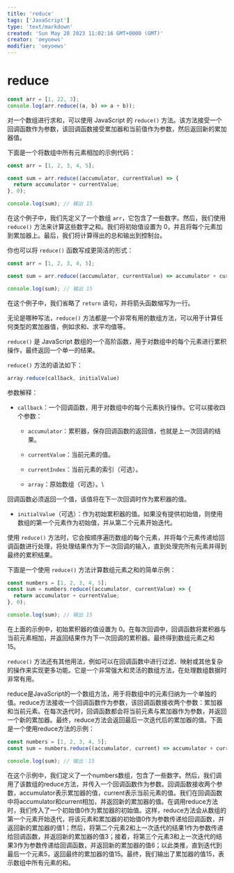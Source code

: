 ```yaml
---
title: 'reduce'
tags: ['JavaScript']
type: 'text/markdown'
created: 'Sun May 28 2023 11:02:16 GMT+0000 (GMT)'
creator: 'oeyoews'
modifier: 'oeyoews'
---
```


# reduce

```js
const arr = [1, 22, 3];
console.log(arr.reduce((a, b) => a + b));
```

对一个数组进行求和，可以使用 JavaScript 的 `reduce()` 方法。该方法接受一个回调函数作为参数，该回调函数接受累加器和当前值作为参数，然后返回新的累加器值。

下面是一个将数组中所有元素相加的示例代码：

```javascript
const arr = [1, 2, 3, 4, 5];

const sum = arr.reduce((accumulator, currentValue) => {
  return accumulator + currentValue;
}, 0);

console.log(sum); // 输出 15
```

在这个例子中，我们先定义了一个数组 `arr`，它包含了一些数字。然后，我们使用 `reduce()` 方法来计算这些数字之和。我们将初始值设置为 0，并且将每个元素加到累加器上。最后，我们将计算得出的总和输出到控制台。

你也可以将 `reduce()` 函数写成更简洁的形式：

```javascript
const arr = [1, 2, 3, 4, 5];

const sum = arr.reduce((accumulator, currentValue) => accumulator + currentValue, 0);

console.log(sum); // 输出 15
```

在这个例子中，我们省略了 `return` 语句，并将箭头函数缩写为一行。

无论是哪种写法，`reduce()` 方法都是一个非常有用的数组方法，可以用于计算任何类型的累加器值，例如求和、求平均值等。

`reduce()` 是 JavaScript 数组的一个高阶函数，用于对数组中的每个元素进行累积操作，最终返回一个单一的结果。

`reduce()` 方法的语法如下：

```javascript
array.reduce(callback, initialValue)
```

参数解释：

* `callback`：一个回调函数，用于对数组中的每个元素执行操作。它可以接收四个参数：

    * `accumulator`：累积器，保存回调函数的返回值，也就是上一次回调的结果。

    * `currentValue`：当前元素的值。

    * `currentIndex`：当前元素的索引（可选）。

    * `array`：原始数组（可选）。\

回调函数必须返回一个值，该值将在下一次回调时作为累积器的值。

* `initialValue`（可选）：作为初始累积器的值。如果没有提供初始值，则使用数组的第一个元素作为初始值，并从第二个元素开始迭代。

使用 `reduce()` 方法时，它会按顺序遍历数组的每个元素，并将每个元素传递给回调函数进行处理，将处理结果作为下一次回调的输入，直到处理完所有元素并得到最终的累积结果。

下面是一个使用 `reduce()` 方法计算数组元素之和的简单示例：

```javascript
const numbers = [1, 2, 3, 4, 5];
const sum = numbers.reduce((accumulator, currentValue) => {
  return accumulator + currentValue;
}, 0);

console.log(sum); // 输出 15
```

在上面的示例中，初始累积器的值设置为 0。在每次回调中，回调函数将累积器与当前元素相加，并返回结果作为下一次回调的累积器。最终得到数组元素之和 15。

`reduce()` 方法还有其他用法，例如可以在回调函数中进行过滤、映射或其他复杂的操作来实现更多功能。它是一个非常强大和灵活的数组方法，在处理数组数据时非常有用。

reduce是JavaScript的一个数组方法，用于将数组中的元素归纳为一个单独的值。reduce方法接收一个回调函数作为参数，该回调函数接收两个参数：累加器和当前元素。在每次迭代时，回调函数都会将当前元素与累加器作为参数，并返回一个新的累加器。最终，reduce方法会返回最后一次迭代后的累加器的值。下面是一个使用reduce方法的示例：

```javascript
const numbers = [1, 2, 3, 4, 5];
const sum = numbers.reduce((accumulator, current) => accumulator + current, 0);

console.log(sum); // 输出：15
```

在这个示例中，我们定义了一个numbers数组，包含了一些数字。然后，我们调用了该数组的reduce方法，并传入一个回调函数作为参数。回调函数接收两个参数，accumulator表示累加器的值，current表示当前元素的值。我们在回调函数中将accumulator和current相加，并返回新的累加器的值。在调用reduce方法时，我们传入了一个初始值0作为累加器的初始值。这样，reduce方法会从数组的第一个元素开始迭代，将该元素和累加器的初始值0作为参数传递给回调函数，并返回新的累加器的值1；然后，将第二个元素2和上一次迭代的结果1作为参数传递给回调函数，并返回新的累加器的值3；接着，将第三个元素3和上一次迭代的结果3作为参数传递给回调函数，并返回新的累加器的值6；以此类推，直到迭代到最后一个元素5，返回最终的累加器的值15。最终，我们输出了累加器的值15，表示数组中所有元素的和。
